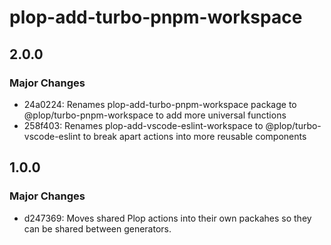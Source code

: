 # plop-add-turbo-pnpm-workspace

## 2.0.0

### Major Changes

- 24a0224: Renames plop-add-turbo-pnpm-workspace package to @plop/turbo-pnpm-workspace to add more universal functions
- 258f403: Renames plop-add-vscode-eslint-workspace to @plop/turbo-vscode-eslint to break apart actions into more reusable components

## 1.0.0

### Major Changes

- d247369: Moves shared Plop actions into their own packahes so they can be shared between generators.
